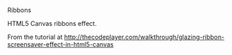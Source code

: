 Ribbons

HTML5 Canvas ribbons effect.

From the tutorial at
http://thecodeplayer.com/walkthrough/glazing-ribbon-screensaver-effect-in-html5-canvas